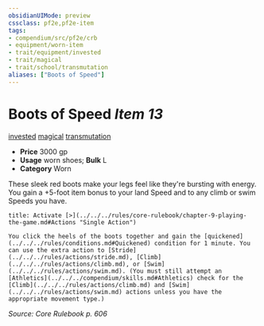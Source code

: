 ```yaml
---
obsidianUIMode: preview
cssclass: pf2e,pf2e-item
tags:
- compendium/src/pf2e/crb
- equipment/worn-item
- trait/equipment/invested
- trait/magical
- trait/school/transmutation
aliases: ["Boots of Speed"]
---
```

# Boots of Speed *Item 13*  
[invested](invested.md)  [magical](magical.md)  [transmutation](transmutation.md)  

- **Price** 3000 gp
- **Usage** worn shoes; **Bulk** L
- **Category** Worn

These sleek red boots make your legs feel like they're bursting with energy. You gain a +5-foot item bonus to your land Speed and to any climb or swim Speeds you have.

```ad-embed-ability
title: Activate [>](../../../rules/core-rulebook/chapter-9-playing-the-game.md#Actions "Single Action")

You click the heels of the boots together and gain the [quickened](../../../rules/conditions.md#Quickened) condition for 1 minute. You can use the extra action to [Stride](../../../rules/actions/stride.md), [Climb](../../../rules/actions/climb.md), or [Swim](../../../rules/actions/swim.md). (You must still attempt an [Athletics](../../../compendium/skills.md#Athletics) check for the [Climb](../../../rules/actions/climb.md) and [Swim](../../../rules/actions/swim.md) actions unless you have the appropriate movement type.)
```

*Source: Core Rulebook p. 606*
